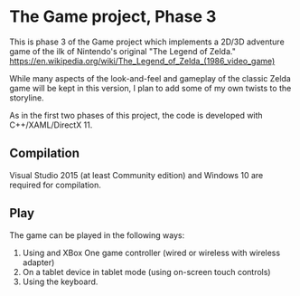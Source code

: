 # The Game project, Phase 3
This is phase 3 of the Game project which implements a 2D/3D adventure game of the ilk of Nintendo's original "The Legend of Zelda." https://en.wikipedia.org/wiki/The_Legend_of_Zelda_(1986_video_game)

While many aspects of the look-and-feel and gameplay of the classic Zelda game will be kept in this version, I plan to add some of my own twists to the storyline.

As in the first two phases of this project, the code is developed with C++/XAML/DirectX 11.


Compilation
----------------------
Visual Studio 2015 (at least Community edition) and Windows 10 are required for compilation. 

Play
--------------------------------
The game can be played in the following ways:
1. Using and XBox One game controller (wired or wireless with wireless adapter)
2. On a tablet device in tablet mode (using on-screen touch controls)
3. Using the keyboard.

